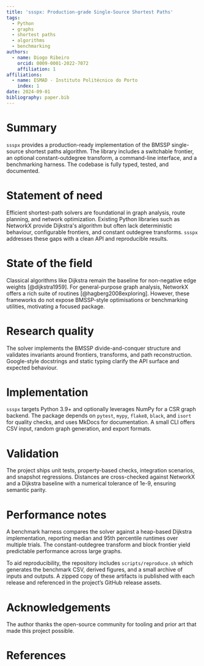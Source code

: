 ```yaml
---
title: 'ssspx: Production-grade Single-Source Shortest Paths'
tags:
  - Python
  - graphs
  - shortest paths
  - algorithms
  - benchmarking
authors:
  - name: Diogo Ribeiro
    orcid: 0009-0001-2022-7072
    affiliation: 1
affiliations:
  - name: ESMAD - Instituto Politécnico do Porto
    index: 1
date: 2024-09-01
bibliography: paper.bib
---
```


# Summary

`ssspx` provides a production-ready implementation of the BMSSP single-source shortest paths
algorithm. The library includes a switchable frontier, an optional constant-outdegree
transform, a command-line interface, and a benchmarking harness. The codebase is fully
typed, tested, and documented.

# Statement of need

Efficient shortest-path solvers are foundational in graph analysis, route planning, and
network optimization. Existing Python libraries such as NetworkX provide Dijkstra's
algorithm but often lack deterministic behaviour, configurable frontiers, and constant
outdegree transforms. `ssspx` addresses these gaps with a clean API and reproducible
results.

# State of the field

Classical algorithms like Dijkstra remain the baseline for non-negative edge weights
[@dijkstra1959]. For general-purpose graph analysis, NetworkX offers a rich suite of
routines [@hagberg2008exploring]. However, these frameworks do not expose BMSSP-style
optimisations or benchmarking utilities, motivating a focused package.

# Research quality

The solver implements the BMSSP divide-and-conquer structure and validates invariants
around frontiers, transforms, and path reconstruction. Google-style docstrings and static
typing clarify the API surface and expected behaviour.

# Implementation

`ssspx` targets Python 3.9+ and optionally leverages NumPy for a CSR graph backend. The
package depends on `pytest`, `mypy`, `flake8`, `black`, and `isort` for quality checks,
and uses MkDocs for documentation. A small CLI offers CSV input, random graph generation,
and export formats.

# Validation

The project ships unit tests, property-based checks, integration scenarios, and snapshot
regressions. Distances are cross-checked against NetworkX and a Dijkstra baseline with a
numerical tolerance of 1e-9, ensuring semantic parity.

# Performance notes

A benchmark harness compares the solver against a heap-based Dijkstra implementation,
reporting median and 95th percentile runtimes over multiple trials. The constant-outdegree
transform and block frontier yield predictable performance across large graphs.

To aid reproducibility, the repository includes `scripts/reproduce.sh` which generates the
benchmark CSV, derived figures, and a small archive of inputs and outputs. A zipped copy of
these artifacts is published with each release and referenced in the project’s GitHub
release assets.

# Acknowledgements

The author thanks the open-source community for tooling and prior art that made this
project possible.

# References
